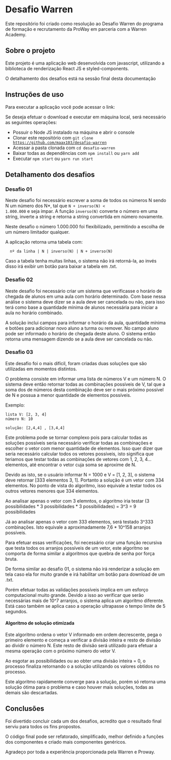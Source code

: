 # Desafio Warren

Este repositório foi criado como resolução ao Desafio Warren do programa de formação e recrutamento da ProWay em parceria com a Warren Academy.

## Sobre o projeto

Este projeto é uma aplicação web desenvolvida com javascript, utilizando a biblioteca de renderização React JS e styled-components.

O detalhamento dos desafios está na sessão final desta documentação

## Instruções de uso

Para executar a aplicação você pode acessar o link:

Se deseja efetuar o download e executar em máquina local, será necessário as seguintes operações:

- Possuir o Node JS instalado na máquina e abrir o console
- Clonar este repositório com <code>git clone https://github.com/maax103/desafio-warren</code>
- Acessar a pasta clonada com <code>cd desafio-warren</code>
- Baixar todas as dependências com <code>npm install</code> ou <code>yarn add</code>
- Executar <code>npm start</code> ou <code>yarn run start</code>

## Detalhamento dos desafios

### Desafio 01 

  Neste desafio foi necessário escrever a soma de todos os números N sendo N um número dos N*, tal que <code>N + inverso(N) < 1.000.000</code> e seja ímpar. A função <code>inverso(N)</code> converte o número em uma string, inverte a string e retorna a string convertida em número novamente.

  Neste desafio o número 1.000.000 foi flexibilizado, permitindo a escolha de um número limitador qualquer.

  A aplicação retorna uma tabela com:  
  
      nº da linha | N | inverso(N) | N + inverso(N)
  
  Caso a tabela tenha muitas linhas, o sistema não irá retorná-la, ao invés disso irá exibir um botão para baixar a tabela em .txt. 
  
  ### Desafio 02
  
  Neste desafio foi necessário criar um sistema que verificasse o horário de chegada de alunos em uma aula com horário determinado. Com base nessa análise o sistema deve dizer se a aula deve ser cancelada ou não, para isso terá como base a quantidade mínima de alunos necessária para iniciar a aula no horário combinado.
  
  A solução inclui campos para informar o horário da aula, quantidade mínima e botões para adicionar novo aluno a turma ou remover. No campo aluno pode ser informado o horário de chegada deste aluno. O sistema então retorna uma mensagem dizendo se a aula deve ser cancelada ou não.
  
  ### Desafio 03
  
  Este desafio foi o mais difícil, foram criadas duas soluções que são utilizadas em momentos distintos.
  
  O problema consiste em informar uma lista de números V e um número N. O sistema deve então retornar todas as combinações possíveis de V, tal que a soma dos de números desta combinação deve ser o mais próximo possível de N e possua a menor quantidade de elementos possíveis.
  
  Exemplo:
  
    lista V: [2, 3, 4]
    número N: 10
  
    solução: [2,4,4] , [3,4,4]

Este problema pode se tornar complexo pois para calcular todas as soluções possíveis seria necessário verificar todas as combinações e escolher o vetor com menor quantidade de elementos. Isso quer dizer que seria necessário calcular todos os vetores possíveis, isto significa que teriamos que testar todas as combinações de vetores com 1, 2, 3, 4... elementos, até encontrar o vetor cuja soma se aproxime de N.
  
Devido as isto, se o usuário informar N = 1000 e V = [1, 2, 3], o sistema deve retornar [333 elementos 3, 1]. Portanto a solução é um vetor com 334 elementos. No ponto de vista do algoritmo, isso equivale a testar todos os outros vetores menores que 334 elementos.
  
Ao analisar apenas o vetor com 3 elemntos, o algoritmo iria testar (3 possibilidades * 3 possibilidades * 3 possibilidades) = 3^3 = 9 possibilidades
  
Já ao analisar apenas o vetor com 333 elementos, será testado 3^333 combinações. Isto equivale a aproximadamente 7,6 * 10^158 arranjos possíveis.

Para efetuar essas verificações, foi necessário criar uma função recursiva que testa todos os arranjos possíveis de um vetor, este algoritmo se comporta  de forma similar a algoritmos que quebra de senha por força bruta.
  
De forma similar ao desafio 01, o sistema não irá renderizar a solução em tela caso ela for muito grande e irá habilitar um botão para download de um .txt.
  
Porém efetuar todas as validações possíveis implica em um esforço computacional muito grande. Devido a isso ao verificar que serão necessárias mais de 10^7 arranjos, o sistema aplica um algoritmo diferente. Está caso também se aplica caso a operação ultrapasse o tempo limite de 5 segundos.
  
#### Algoritmo de solução otimizada
  
  Este algoritmo ordena o vetor V informado em ordem decrescente, pega o primeiro elemento e começa a verificar a divisão inteira e resto de divisão ao dividir o número N. Este resto de divisão será utilizado para efetuar a mesma operação com o próximo número do vetor V.
  
  Ao esgotar as possibilidades ou ao obter uma divisão inteira = 0, o processo finaliza retornando o a solução utilizando os valores obtidos no processo.
  
  Este algoritmo rapidamente converge para a solução, porém só retorna uma solução ótima para o problema e caso houver mais soluções, todas as demais são descartadas.
  
## Conclusões
  
  Foi divertido concluir cada um dos desafios, acredito que o resultado final serviu para todos os fins propostos.
  
  O código final pode ser refatorado, simplificado, melhor definido a funções dos componentes e criado mais componentes genéricos.
  
  Agradeço por toda a experiência proporcionada pela Warren e Proway. 
